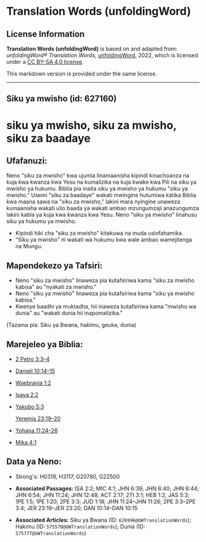 # Translation Words (unfoldingWord)

## License Information

**Translation Words (unfoldingWord)** is based on and adapted from: _unfoldingWord® Translation Words_, [unfoldingWord](https://unfoldingword.org/utw), 2022, which is licensed under a [CC BY-SA 4.0 license](https://creativecommons.org/licenses/by-sa/4.0/legalcode.en).

This markdown version is provided under the same license.



--------------------------------

## Siku ya mwisho (id: 627160)

siku ya mwisho, siku za mwisho, siku za baadaye
===============================================

Ufafanuzi:
----------

Neno "siku za mwisho" kwa ujumla linamaanisha kipindi kinachoanza na kuja kwa kwanza kwa Yesu na kumalizika na kuja kwake kwa Pili na siku ya mwisho ya hukumu. Biblia pia inaita siku ya mwisho ya hukumu "siku ya mwisho." Usemi "siku za baadaye" wakati mwingine hutumiwa katika Biblia kwa maana sawa na "siku za mwisho," lakini mara nyingine unaweza kumaanisha wakati ulio baada ya wakati ambao mzungumzaji anazungumza lakini kabla ya kuja kwa kwanza kwa Yesu. Neno "siku ya mwisho" linahusu siku ya hukumu ya mwisho.

* Kipindi hiki cha "siku za mwisho" kitakuwa na muda usiofahamika.
* “Siku ya mwisho” ni wakati wa hukumu kwa wale ambao wamejitenga na Mungu.

Mapendekezo ya Tafsiri:
-----------------------

* Neno "siku za mwisho" linaweza pia kutafsiriwa kama "siku za mwisho kabisa" au "nyakati za mwisho."
* Neno "siku ya mwisho" linaweza pia kutafsiriwa kama "siku ya mwisho kabisa."
* Kwenye baadhi ya muktadha, hii inaweza kutafsiriwa kama "mwisho wa dunia" au "wakati dunia hii inapomalizika."

(Tazama pia: Siku ya Bwana, hakimu, geuka, dunia)

Marejeleo ya Biblia:
--------------------

* [2 Petro 3:3–4](https://ref.ly/2Pet3:3-2Pet3:4)
* [Danieli 10:14–15](https://ref.ly/Dan10:14-Dan10:15)
* [Waebrania 1:2](https://ref.ly/Heb1:2)
* [Isaya 2:2](https://ref.ly/Isa2:2)
* [Yakobo 5:3](https://ref.ly/Jas5:3)

    [Yeremia 23:19–20](https://ref.ly/Jer23:19-Jer23:20)

* [Yohana 11:24–26](https://ref.ly/John11:24-John11:26)
* [Mika 4:1](https://ref.ly/Mic4:1)

Data ya Neno:
-------------

* Strong's: H0319, H3117, G20780, G22500

* **Associated Passages:** ISA 2:2; MIC 4:1; JHN 6:39; JHN 6:40; JHN 6:44; JHN 6:54; JHN 11:24; JHN 12:48; ACT 2:17; 2TI 3:1; HEB 1:2; JAS 5:3; 1PE 1:5; 1PE 1:20; 2PE 3:3; JUD 1:18; JHN 11:24–JHN 11:26; 2PE 3:3–2PE 3:4; JER 23:19–JER 23:20; DAN 10:14–DAN 10:15
* **Associated Articles:** Siku ya Bwana (ID: `626996@UWTranslationWords`); Hakimu (ID: `575570@UWTranslationWords`); Dunia (ID: `575777@UWTranslationWords`)

